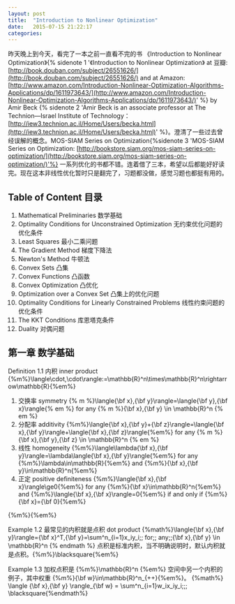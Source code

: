 ```yaml
---
layout: post
title:  "Introduction to Nonlinear Optimization"
date:   2015-07-15 21:22:17
categories:
---
```


昨天晚上到今天，看完了一本之前一直看不完的书 《Introduction to Nonlinear Optimization》{% sidenote 1 '《Introduction to Nonlinear Optimization》 at 豆瓣: [http://book.douban.com/subject/26551626/](http://book.douban.com/subject/26551626/) and at Amazon: [http://www.amazon.com/Introduction-Nonlinear-Optimization-Algorithms-Applications/dp/1611973643/](http://www.amazon.com/Introduction-Nonlinear-Optimization-Algorithms-Applications/dp/1611973643/)' %} by Amir Beck {% sidenote 2 'Amir Beck is an associate professor at The Technion—Israel Institute of Technology： [http://iew3.technion.ac.il/Home/Users/becka.html](http://iew3.technion.ac.il/Home/Users/becka.html)' %}。澄清了一些过去曾经误解的概念。MOS-SIAM Series on Optimization{%sidenote 3 'MOS-SIAM Series on Optimization: [http://bookstore.siam.org/mos-siam-series-on-optimization/](http://bookstore.siam.org/mos-siam-series-on-optimization/)'%} 一系列优化的书都不错。连着借了三本，希望以后都能好好读完。现在这本非线性优化暂时只是翻完了，习题都没做，感觉习题也都挺有用的。

<!--more-->

## Table of Content 目录

1. Mathematical Preliminaries 数学基础
2. Optimality Conditions for Unconstrained Optimization 无约束优化问题的优化条件
3. Least Squares 最小二乘问题
4. The Gradient Method 梯度下降法
5. Newton's Method 牛顿法
6. Convex Sets 凸集
7. Convex Functions 凸函数
8. Convex Optimization 凸优化
9. Optimization over a Convex Set 凸集上的优化问题
10. Optimality Conditions for Linearly Constrained Problems 线性约束问题的优化条件
11. The KKT Conditions 库恩塔克条件
12. Duality 对偶问题

## 第一章 数学基础

Definition 1.1 内积 inner product {%m%}\langle\cdot,\cdot\rangle:=\mathbb{R}^n\times\mathbb{R}^n\rightarrow\mathbb{R}{%em%}

1. 交换率 symmetry {% m %}\langle{\bf x},{\bf y}\rangle=\langle{\bf y},{\bf x}\rangle{% em %} for any {% m %}{\bf x},{\bf y} \in \mathbb{R}^n {% em %}
2. 分配率 additivity {%m%}\langle{\bf x},{\bf y}+{\bf z}\rangle=\langle{\bf x},{\bf y}\rangle+\langle{\bf x},{\bf z}\rangle{%em%} for any {% m %}{\bf x},{\bf y},{\bf z} \in \mathbb{R}^n {% em %}
3. 线性 homogeneity {%m%}\langle\lambda{\bf x},{\bf y}\rangle=\lambda\langle{\bf x},{\bf y}\rangle{%em%} for any {%m%}\lambda\in\mathbb{R}{%em%} and {%m%}{\bf x},{\bf y}\in\mathbb{R}^n{%em%}
4. 正定 positive definiteness {%m%}\langle{\bf x},{\bf x}\rangle\ge0{%em%} for any {%m%}{\bf x}\in\mathbb{R}^n{%em%} and {%m%}\langle{\bf x},{\bf x}\rangle=0{%em%} if and only if {%m%}{\bf x}={\bf 0}{%em%}

{%m%}{%em%}

Example 1.2 最常见的内积就是点积 dot product
{%math%}\langle{\bf x},{\bf y}\rangle={\bf x}^T,{\bf y}=\sum^n_{i=1}x_iy_i\;\; for\;\; any\;\;{\bf x},{\bf y} \in \mathbb{R}^n {% endmath %}
点积是标准内积，当不明确说明时，默认内积就是点积。{%m%}\blacksquare{%em%}

Example 1.3 加权点积是 {%m%}\mathbb{R}^n {%em%} 空间中另一个内积的例子，其中权重 {%m%}{\bf w}\in\mathbb{R}^n_{++}{%em%}。
{%math%} \langle {\bf x},{\bf y} \rangle_{\bf w} = \sum^n_{i=1}w_ix_iy_i\;\;\; \blacksquare{%endmath%}
